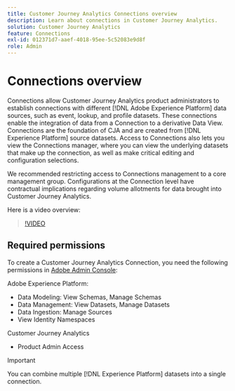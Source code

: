 ```yaml
---
title: Customer Journey Analytics Connections overview
description: Learn about connections in Customer Journey Analytics.
solution: Customer Journey Analytics
feature: Connections
exl-id: 012371d7-aaef-4018-95ee-5c52083e9d8f
role: Admin
---
```

# Connections overview

Connections allow Customer Journey Analytics product administrators to establish connections with different [!DNL Adobe Experience Platform] data sources, such as event, lookup, and profile datasets. These connections enable the integration of data from a Connection to a derivative Data View. Connections are the foundation of CJA and are created from [!DNL Experience Platform] source datasets. Access to Connections also lets you view the Connections manager, where you can view the underlying datasets that make up the connection, as well as make critical editing and configuration selections.

We recommended restricting access to Connections management to a core management group. Configurations at the Connection level have contractual implications regarding volume allotments for data brought into Customer Journey Analytics. 

Here is a video overview:

>[!VIDEO](https://video.tv.adobe.com/v/35111/?quality=12&learn=on)

## Required permissions

To create a Customer Journey Analytics Connection, you need the following permissions in [Adobe Admin Console](https://helpx.adobe.com/enterprise/admin-guide.html/enterprise/using/manage-permissions-and-roles.ug.html):

Adobe Experience Platform:
* Data Modeling: View Schemas, Manage Schemas
* Data Management: View Datasets, Manage Datasets
* Data Ingestion: Manage Sources
* View Identity Namespaces

Customer Journey Analytics
* Product Admin Access

>[!IMPORTANT]
>
>You can combine multiple [!DNL Experience Platform] datasets into a single connection.
